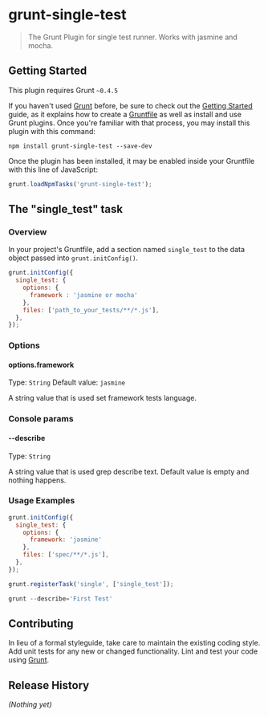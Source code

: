 # grunt-single-test

> The Grunt Plugin for single test runner. Works with jasmine and mocha.

## Getting Started
This plugin requires Grunt `~0.4.5`

If you haven't used [Grunt](http://gruntjs.com/) before, be sure to check out the [Getting Started](http://gruntjs.com/getting-started) guide, as it explains how to create a [Gruntfile](http://gruntjs.com/sample-gruntfile) as well as install and use Grunt plugins. Once you're familiar with that process, you may install this plugin with this command:

```shell
npm install grunt-single-test --save-dev
```

Once the plugin has been installed, it may be enabled inside your Gruntfile with this line of JavaScript:

```js
grunt.loadNpmTasks('grunt-single-test');
```

## The "single_test" task

### Overview
In your project's Gruntfile, add a section named `single_test` to the data object passed into `grunt.initConfig()`.

```js
grunt.initConfig({
  single_test: {
    options: {
      framework : 'jasmine or mocha'
    },
    files: ['path_to_your_tests/**/*.js'],
  },
});
```

### Options

#### options.framework
Type: `String`
Default value: `jasmine`

A string value that is used set framework tests language.

### Console params

#### --describe
Type: `String`

A string value that is used grep describe text. Default value is empty and nothing happens.

### Usage Examples

```js
grunt.initConfig({
  single_test: {
    options: {
      framework: 'jasmine'
    },
    files: ['spec/**/*.js'],
  },
});
```

```js
grunt.registerTask('single', ['single_test']);
```

```js
grunt --describe='First Test'
```


## Contributing
In lieu of a formal styleguide, take care to maintain the existing coding style. Add unit tests for any new or changed functionality. Lint and test your code using [Grunt](http://gruntjs.com/).

## Release History
_(Nothing yet)_
